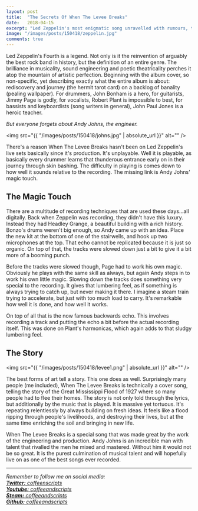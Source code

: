```yaml
---
layout: post
title:  "The Secrets Of When The Levee Breaks"
date:   2018-04-15
excerpt: "Led Zeppelin's most enigmatic song unravelled with rumours, truth, and some stuff inbetween."
image: "/images/posts/150418/zeppelin.jpg"
comments: true
---
```


Led Zeppelin's Fourth is a legend. Not only is it the reinvention of arguably the best rock band in history, but the definition of an entire genre. The brilliance in musicality, sound engineering and poetic theatricality perches it atop the mountain of artistic perfection. Beginning with the album cover, so non-specific, yet describing exactly what the entire album is about: rediscovery and journey (the hermit tarot card) on a backlog of banality (pealing wallpaper). For drummers, John Bonham is a hero, for guitarists, Jimmy Page is godly, for vocalists, Robert Plant is impossible to best, for bassists and keyboardists (song writers in general), John Paul Jones is a heroic teacher.

*But everyone forgets about Andy Johns, the engineer.*

<span class="image left"><img src="{{ "/images/posts/150418/johns.jpg" | absolute_url }}" alt="" /></span>

There's a reason When The Levee Breaks hasn't been on Led Zeppelin's live sets basically since it's production. It's unplayable. Well it is playable, as basically every drummer learns that thunderous entrance early on in their journey through skin bashing. The difficulty in playing is comes down to how well it sounds relative to the recording. The missing link is Andy Johns' magic touch.

## The Magic Touch

There are a multitude of recording techniques that are used these days...all digitally. Back when Zeppelin was recording, they didn't have this luxury. Instead they had Headley Grange, a beautiful building with a rich history. Bonzo's drums weren't big enough, so Andy came up with an idea. Place the new kit at the bottom of one of the stairwells, and hook up two microphones at the top. That echo cannot be replicated because it is just so organic. On top of that, the tracks were slowed down just a bit to give it a bit more of a booming punch.

Before the tracks were slowed though, Page had to work his own magic. Obviously he plays with the same skill as always, but again Andy steps in to work his own little magic. Slowing down the tracks does something very special to the recording. It gives that lumbering feel, as if something is always trying to catch up, but never making it there. I imagine a steam train trying to accelerate, but just with too much load to carry. It's remarkable how well it is done, and how well it works.

On top of all that is the now famous backwards echo. This involves recording a track and putting the echo a bit before the actual recording itself. This was done on Plant's harmonicas, which again adds to that sludgy lumbering feel.

## The Story

<span class="image right"><img src="{{ "/images/posts/150418/levee1.png" | absolute_url }}" alt="" /></span>

The best forms of art tell a story. This one does as well. Surprisingly many people (me included), When The Levee Breaks is technically a cover song, telling the story of the Great Mississippi Flood of 1927 where so many people had to flee their homes. The story is not only told through the lyrics, but additionally by the music that is played. It is massive yet tortuous. It's repeating relentlessly by always building on fresh ideas. It feels like a flood ripping through people's livelihoods, and destroying their lives, but at the same time enriching the soil and bringing in new life.

When The Levee Breaks is a special song that was made great by the work of the engineering and production. Andy Johns is an incredible man with talent that rivalled the men he mixed and mastered. Without him it would not be so great. It is the purest culmination of musical talent and will hopefully live on as one of the best songs ever recorded.

---

*Remember to follow me on social media:<br/>
[**Twitter:** coffeenscripts](https://twitter.com/coffeenscripts)<br/>
[**Youtube:** coffeeandscripts](https://www.youtube.com/channel/UCdM4qTlyqK74fjghIc-Syew)<br/>
[**Steam:** coffeeandscripts](https://steamcommunity.com/id/coffeeandscripts/)<br/>
[**Github:** coffeeandscripts](https://github.com/coffeeandscripts)*